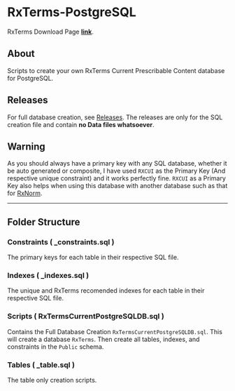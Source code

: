 # RxTerms-PostgreSQL

RxTerms Download Page [**link**](https://wwwcf.nlm.nih.gov/umlslicense/rxtermApp/rxTerm.cfm).

## About

Scripts to create your own RxTerms Current Prescribable Content database for PostgreSQL.

## Releases

For full database creation, see [Releases](https://github.com/ZionDials/RxTerms-PostgreSQL/releases). The releases are only for the SQL creation file and contain **no Data files whatsoever**.

## Warning

As you should always have a primary key with any SQL database, whether it be auto generated or composite, I have used `RXCUI` as the Primary Key (And respective unique constraint) and it works perfectly fine. `RXCUI` as a Primary Key also helps when using this database with another database such as that for [RxNorm](https://github.com/ZionDials/RxNorm-PostgreSQL).

---

## Folder Structure

### Constraints  ( _constraints.sql )

The primary keys for each table in their respective SQL file.

### Indexes   ( _indexes.sql )

The unique and RxTerms recomended indexes for each table in their respective SQL file.

### Scripts ( RxTermsCurrentPostgreSQLDB.sql )

Contains the Full Database Creation `RxTermsCurrentPostgreSQLDB.sql`. This will create a database `RxTerms`. Then create all tables, indexes, and constraints in the `Public` schema.

### Tables ( _table.sql )

The table only creation scripts.